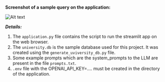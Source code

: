 **Screenshot of a sample query on the application:**

![Alt text](https://github.com/Rakshith-Ram/LLM_SQL_generator/blob/main/SQL-Query-Generator.png)


***Details:***

1. The `application.py` file contains the script to run the streamlit app on the web browser.
2. The `university.db` is the sample database used for this project. It was created using the `generate_uviversity_db.py` file.
3. Some example prompts which are the system_prompts to the LLM are present in the file `prompts.txt`.
4. `.env` file with the OPENAI_API_KEY=.... must be created in the directory of the application.

